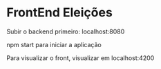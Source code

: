 # FrontEnd Eleições

Subir o backend primeiro: localhost:8080

npm start para iniciar a aplicação

Para visualizar o front, visualizar em localhost:4200
